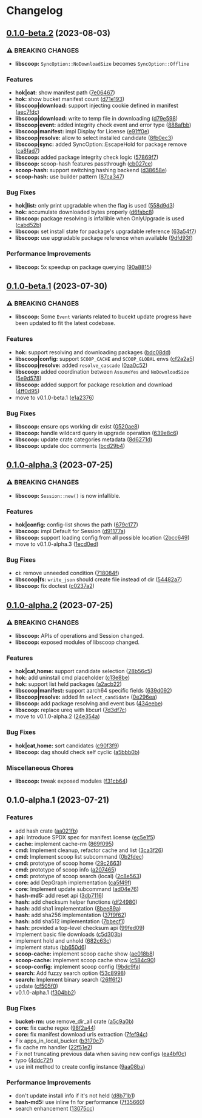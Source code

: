 # Changelog

## [0.1.0-beta.2](https://github.com/chawyehsu/hok/compare/v0.1.0-beta.1...v0.1.0-beta.2) (2023-08-03)


### ⚠ BREAKING CHANGES

* **libscoop:** `SyncOption::NoDownloadSize` becomes `SyncOption::Offline`

### Features

* **hok|cat:** show manifest path ([7e06467](https://github.com/chawyehsu/hok/commit/7e064672ebd6aa2009f1db49ea6a0f8704139be3))
* **hok:** show bucket manifest count ([d71e193](https://github.com/chawyehsu/hok/commit/d71e193be2cc20598e53b08947635f67a1409399))
* **libscoop|download:** support injecting cookie defined in manifest ([aec7fdc](https://github.com/chawyehsu/hok/commit/aec7fdc851aee1673170182f7d382a069d514649))
* **libscoop|download:** write to temp file in downloading ([d79e598](https://github.com/chawyehsu/hok/commit/d79e5989aa01b1d49cc02003692e2f4b46991ca0))
* **libscoop|event:** added integrity check event and error type ([888afbb](https://github.com/chawyehsu/hok/commit/888afbba203b80dfd4accf57fbc99dc1b348d3e3))
* **libscoop|manifest:** impl Display for License ([e91ff0e](https://github.com/chawyehsu/hok/commit/e91ff0ec48a295a91d771e7256e542e9cab74846))
* **libscoop|resolve:** allow to select installed candidate ([8fb0ec3](https://github.com/chawyehsu/hok/commit/8fb0ec39509128498be1bcbeb3fcddb5edb16838))
* **libscoop|sync:** added SyncOption::EscapeHold for package remove ([ca8fad7](https://github.com/chawyehsu/hok/commit/ca8fad7ffbd1dd1cb0a6d1e03f924e63c5db3364))
* **libscoop:** added package integrity check logic ([57869f7](https://github.com/chawyehsu/hok/commit/57869f763e5a1a9c3668b3028d46787e5ce0e04d))
* **libscoop:** scoop-hash features passthrough ([cb027ce](https://github.com/chawyehsu/hok/commit/cb027cedd98de15aa17602234b824b240c2fcc2c))
* **scoop-hash:** support switching hashing backend ([d38658e](https://github.com/chawyehsu/hok/commit/d38658ef8785df92189b29df7094dadfc609e14c))
* **scoop-hash:** use builder pattern ([87ca347](https://github.com/chawyehsu/hok/commit/87ca3475bd4d5cb947c4ee2702807f944d92c729))


### Bug Fixes

* **hok|list:** only print upgradable when the flag is used ([558d9d3](https://github.com/chawyehsu/hok/commit/558d9d39603d85657986da43f8c98372ac938e30))
* **hok:** accumulate downloaded bytes properly ([d6fabc8](https://github.com/chawyehsu/hok/commit/d6fabc89aa0bfa1428328bddc248c11fe2e9d8e9))
* **libscoop:** package resolving is infallible when OnlyUpgrade is used ([cabd52b](https://github.com/chawyehsu/hok/commit/cabd52bdb1659bb835ad60d9074b8bbdaf345ad0))
* **libscoop:** set install state for package's upgradable reference ([63a54f7](https://github.com/chawyehsu/hok/commit/63a54f7a36ac1cdcb612437d05c752a97ed9a9e3))
* **libscoop:** use upgradable package reference when available ([9dfd93f](https://github.com/chawyehsu/hok/commit/9dfd93fcf58980a113bec1eb781f414c30489de9))


### Performance Improvements

* **libscoop:** 5x speedup on package querying ([90a8815](https://github.com/chawyehsu/hok/commit/90a881550df4c3196cd185ab34e4621f854a41b7))

## [0.1.0-beta.1](https://github.com/chawyehsu/hok/compare/v0.1.0-alpha.3...v0.1.0-beta.1) (2023-07-30)


### ⚠ BREAKING CHANGES

* **libscoop:** Some `Event` variants related to bucekt update progress have been updated to fit the latest codebase.

### Features

* **hok:** support resolving and downloading packages ([bdc08dd](https://github.com/chawyehsu/hok/commit/bdc08dd63898f7af22fa538f20b3fb068e87c26f))
* **libscoop|config:** support `SCOOP_CACHE` and `SCOOP_GLOBAL` envs ([cf2a2a5](https://github.com/chawyehsu/hok/commit/cf2a2a5503c93e5d57b5ac72aec490e2d53b2a7d))
* **libscoop|resolve:** added `resolve_cascade` ([0aa0c52](https://github.com/chawyehsu/hok/commit/0aa0c52802ea2238a31352e9ae0b19c730b7510e))
* **libscoop:** added coordination between `AssumeYes` and `NoDownloadSize` ([5e9d578](https://github.com/chawyehsu/hok/commit/5e9d5784f62fd0eb64009aa23d6d76847c164f46))
* **libscoop:** added support for package resolution and download ([4ff0d95](https://github.com/chawyehsu/hok/commit/4ff0d9573794c003c440477656e808bd527377a2))
* move to v0.1.0-beta.1 ([e1a2376](https://github.com/chawyehsu/hok/commit/e1a2376e58eb91889d7b102aaa6c415cf7b49ef1))


### Bug Fixes

* **libscoop:** ensure ops working dir exist ([0520ae8](https://github.com/chawyehsu/hok/commit/0520ae8fc6e7e560e343a4dffa4c7b514adf92c3))
* **libscoop:** handle wildcard query in upgrade operation ([639e8c6](https://github.com/chawyehsu/hok/commit/639e8c6680f53c34fbd989fdb60a0ea5e9b92c14))
* **libscoop:** update crate categories metadata ([8d6271d](https://github.com/chawyehsu/hok/commit/8d6271d208c40faf2de32787fe9c5ccf32e303f6))
* **libscoop:** update doc comments ([bcd29b4](https://github.com/chawyehsu/hok/commit/bcd29b4b172f7adf5511de457f13ce74ac676370))

## [0.1.0-alpha.3](https://github.com/chawyehsu/hok/compare/v0.1.0-alpha.2...v0.1.0-alpha.3) (2023-07-25)


### ⚠ BREAKING CHANGES

* **libscoop:** `Session::new()` is now infallible.

### Features

* **hok|config:** config-list shows the path ([679c177](https://github.com/chawyehsu/hok/commit/679c1771c036982941bce62e6db55e9098b4e739))
* **libscoop:** impl Default for Session ([d91177a](https://github.com/chawyehsu/hok/commit/d91177a269698b8fbd7b530f0100da82d4ce8879))
* **libscoop:** support loading config from all possible location ([2bcc649](https://github.com/chawyehsu/hok/commit/2bcc649808e8238bef5795c73eab41c182cac61b))
* move to v0.1.0-alpha.3 ([1ecd0ed](https://github.com/chawyehsu/hok/commit/1ecd0edf100ea4a3676494b40b5c72c787ad5501))


### Bug Fixes

* **ci:** remove unneeded condition ([718084f](https://github.com/chawyehsu/hok/commit/718084f80c615513c69a838205e58edd2a553d44))
* **libscoop|fs:** `write_json` should create file instead of dir ([54482a7](https://github.com/chawyehsu/hok/commit/54482a7c8c1733e8d0c01bac5e85fc5da7f4fd3e))
* **libscoop:** fix doctest ([c0237a2](https://github.com/chawyehsu/hok/commit/c0237a2e73d976c4f959bb0928da4cbd0ff3376e))

## [0.1.0-alpha.2](https://github.com/chawyehsu/hok/compare/v0.1.0-alpha.1...v0.1.0-alpha.2) (2023-07-25)


### ⚠ BREAKING CHANGES

* **libscoop:** APIs of operations and Session changed.
* **libscoop:** exposed modules of libscoop changed.

### Features

* **hok|cat,home:** support candidate selection ([28b56c5](https://github.com/chawyehsu/hok/commit/28b56c5ade13e1edceb04fa7c0fc7554dcc0c6a9))
* **hok:** add uninstall cmd placeholder ([c13e8be](https://github.com/chawyehsu/hok/commit/c13e8be627ab0bfb91aedfebc10ee89dc2ee8675))
* **hok:** support list held packages ([a2acb22](https://github.com/chawyehsu/hok/commit/a2acb2210bf0586f6d839d61773b1dac7d2f96f1))
* **libscoop|manifest:** support aarch64 specific fields ([639d092](https://github.com/chawyehsu/hok/commit/639d092e22dc32decc98950532614da75489dbe6))
* **libscoop|resolve:** added fn `select_candidate` ([0e296ea](https://github.com/chawyehsu/hok/commit/0e296ea5b0cb2ab884c74ccea42df86ca05840e0))
* **libscoop:** add package resolving and event bus ([434eebe](https://github.com/chawyehsu/hok/commit/434eebe3d464edb48a1d034d4e746810ba41d274))
* **libscoop:** replace ureq with libcurl ([7d3df7c](https://github.com/chawyehsu/hok/commit/7d3df7c3e954187318d46958f07d6e4b4ce9fe31))
* move to v0.1.0-alpha.2 ([24e354a](https://github.com/chawyehsu/hok/commit/24e354a7514d74878c550e25457d323e6251ee4b))


### Bug Fixes

* **hok|cat,home:** sort candidates ([c90f3f9](https://github.com/chawyehsu/hok/commit/c90f3f94367dae75cabd2dd0a562f38c924f6dbd))
* **libscoop:** dag should check self cyclic ([a5bbb0b](https://github.com/chawyehsu/hok/commit/a5bbb0bb5f57ef6d8d326e6eca9bb828f6ff6ec9))


### Miscellaneous Chores

* **libscoop:** tweak exposed modules ([f31cb64](https://github.com/chawyehsu/hok/commit/f31cb64d3794edf01b55757bb3ecdc19d4878932))

## 0.1.0-alpha.1 (2023-07-21)


### Features

* add hash crate ([aa021fb](https://github.com/chawyehsu/hok/commit/aa021fb7fa6eaa3167f803608982307ebbafe9f7))
* **api:** Introduce SPDX spec for manifest.license ([ec5e1f5](https://github.com/chawyehsu/hok/commit/ec5e1f5c6286100724f346ab55ab7fc11d02d5fe))
* **cache:** implement cache-rm ([869f095](https://github.com/chawyehsu/hok/commit/869f0956a0ccb6a8dc06d40d95bde9f79b09e504))
* **cmd:** Implement cleanup, refactor cache and list ([3ca3f26](https://github.com/chawyehsu/hok/commit/3ca3f2610ec5bf0164bfde1d4f91484423cc78c4))
* **cmd:** Implement scoop list subcommand ([0b2fdec](https://github.com/chawyehsu/hok/commit/0b2fdec835835b68b500a19d450f39e82c08a4b6))
* **cmd:** prototype of scoop home ([29c2663](https://github.com/chawyehsu/hok/commit/29c2663768e7bed616e104c6a5339b55bcdf7536))
* **cmd:** prototype of scoop info ([a207465](https://github.com/chawyehsu/hok/commit/a207465b73a704ef31014ccd408c323c45cbbdb5))
* **cmd:** prototype of scoop search (local) ([2c8e563](https://github.com/chawyehsu/hok/commit/2c8e563748539b63e6c95b9c09dbe9b1b1995199))
* **core:** add DepGraph implementation ([ca5f49f](https://github.com/chawyehsu/hok/commit/ca5f49fcd23437a5d257fd83fd23cf1c512cdb27))
* **core:** Implement update subcommand ([ad04e76](https://github.com/chawyehsu/hok/commit/ad04e76762de55954d070be3a3a352b29a78981e))
* **hash-md5:** add reset api ([3db7116](https://github.com/chawyehsu/hok/commit/3db7116412729ff2ca84de93ecd1a1850e17100e))
* **hash:** add checksum helper functions ([df24980](https://github.com/chawyehsu/hok/commit/df24980c664699b24a2efc7b609c2ba324521333))
* **hash:** add sha1 implementation ([8bee89a](https://github.com/chawyehsu/hok/commit/8bee89ae49f30cfbdb42c76c52331c7fd5ba8b82))
* **hash:** add sha256 implementation ([37f9f62](https://github.com/chawyehsu/hok/commit/37f9f622e79a5ec4d3bf122ccafd191d46041c2b))
* **hash:** add sha512 implementation ([7bbecf1](https://github.com/chawyehsu/hok/commit/7bbecf1310ee342e4d4376e413f852b16f6aadd2))
* **hash:** provided a top-level checksum api ([99fed09](https://github.com/chawyehsu/hok/commit/99fed093d48d5cf91f3db0f46f02c4d152d17043))
* Implement basic file downloads ([c5d303b](https://github.com/chawyehsu/hok/commit/c5d303bff23993ca4bc53946c074058a542a0420))
* implement hold and unhold ([682c63c](https://github.com/chawyehsu/hok/commit/682c63c78390ee4300a6c9ad42934b79be7b5866))
* implement status ([bb650d6](https://github.com/chawyehsu/hok/commit/bb650d64c711f74ff1f73c3026b86c90daafe14b))
* **scoop-cache:** implement scoop cache show ([ae018b8](https://github.com/chawyehsu/hok/commit/ae018b86a3abfe23d4f6f9c17edc9047947af8e4))
* **scoop-cache:** implement scoop cache show ([c584c90](https://github.com/chawyehsu/hok/commit/c584c90ff3e90e8744841ea64e3f732a29571b55))
* **scoop-config:** implement scoop config ([9bdc9fa](https://github.com/chawyehsu/hok/commit/9bdc9fa8a46897dea3aef636bd92d51a27b7616f))
* **search:** Add fuzzy search option ([53c8998](https://github.com/chawyehsu/hok/commit/53c8998ed98b4a150e19ffb4a10ce7a7e8ab160e))
* **search:** Implement binary search ([26ff6f2](https://github.com/chawyehsu/hok/commit/26ff6f248fc323f5be1e168e10d19fff613e07a9))
* update ([cf505f0](https://github.com/chawyehsu/hok/commit/cf505f0e51ac4c5777e260651d0ee0cd5e805abb))
* v0.1.0-alpha.1 ([f304bb2](https://github.com/chawyehsu/hok/commit/f304bb262dc1f850ae3932bb810ab91ee272fd2b))


### Bug Fixes

* **bucket-rm:** use remove_dir_all crate ([a5c9a0b](https://github.com/chawyehsu/hok/commit/a5c9a0bb309a54bae2e80552d4a5c9c0b5a4ef16))
* **core:** fix cache regex ([98f2a44](https://github.com/chawyehsu/hok/commit/98f2a44d872c876c6925e6a5ffadbc4864ddfb71))
* **core:** fix manifest download urls extraction ([7fef94c](https://github.com/chawyehsu/hok/commit/7fef94cb1235ce446d10bf0ab09bc853fc1ccd0e))
* Fix apps_in_local_bucket ([b3170c7](https://github.com/chawyehsu/hok/commit/b3170c72263dabacb027e8b66b1be3ce7113bfb7))
* fix cache rm handler ([22f51e2](https://github.com/chawyehsu/hok/commit/22f51e2cb82a80d1123895452ed2cecbf0d09b4a))
* Fix not truncating previous data when saving new configs ([ea4bf0c](https://github.com/chawyehsu/hok/commit/ea4bf0c1fa28d7ede20d35cedc5423c515a4a029))
* typo ([4ddc72f](https://github.com/chawyehsu/hok/commit/4ddc72f944d1fa235fd9644e9ec7896cf917ccc3))
* use init method to create config instance ([9aa08ba](https://github.com/chawyehsu/hok/commit/9aa08ba9caedefb62b86c4c70593463aacaeefae))


### Performance Improvements

* don't update install info if it's not held ([d8b71b1](https://github.com/chawyehsu/hok/commit/d8b71b117d97380085b14c145a59495e0ccae5f3))
* **hash-md5:** use inline fn for performance ([7f35660](https://github.com/chawyehsu/hok/commit/7f356602a93091da5b0017de3a0cb00b3a0e1bb4))
* search enhancement ([13075cc](https://github.com/chawyehsu/hok/commit/13075cc11a267d98296541fdaf3582b2f9f50eca))
